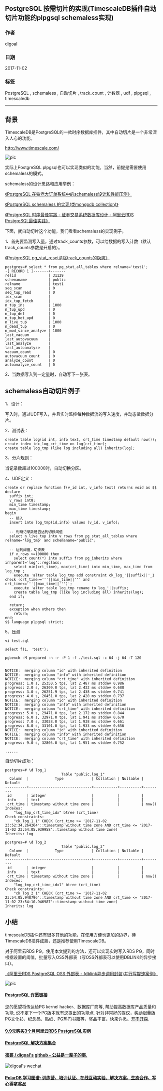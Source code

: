 ## PostgreSQL 按需切片的实现(TimescaleDB插件自动切片功能的plpgsql schemaless实现)    
                           
### 作者          
digoal          
          
### 日期           
2017-11-02         
            
### 标签          
PostgreSQL , schemaless , 自动切片 , track_count , 计数器 , udf , plpgsql , timescaledb        
                      
----                      
                       
## 背景          
TimescaleDB是PostgreSQL的一款时序数据库插件，其中自动切片是一个非常深入人心的功能。    
    
http://www.timescale.com/    
    
![pic](20171102_02_pic_001.jpg)    
    
实际上PostgreSQL plpgsql也可以实现类似的功能，当然，前提是需要使用schemaless的模式。    
    
schemaless的设计思路和应用举例：    
    
[《PostgreSQL 在铁老大订单系统中的schemaless设计和性能压测》](201709/20170927_03.md)      
    
[《PostgreSQL schemaless 的实现(类mongodb collection)》](201705/20170511_01.md)      
    
[《PostgreSQL 时序最佳实践 - 证券交易系统数据库设计 - 阿里云RDS PostgreSQL最佳实践》](201704/20170417_01.md)      
    
下面，就自动切片这个功能，我们看看schemaless的实现例子。    
    
1、首先要监测写入量，通过track_counts参数，可以给数据的写入计数（默认track_counts参数是开启的）。    
    
[《PostgreSQL pg_stat_reset清除track_counts的隐患》](../201711/20171101_01.md)      
    
```    
postgres=# select * from pg_stat_all_tables where relname='test1';    
-[ RECORD 1 ]-------+-------    
relid               | 31129    
schemaname          | public    
relname             | test1    
seq_scan            | 0    
seq_tup_read        | 0    
idx_scan            |     
idx_tup_fetch       |     
n_tup_ins           | 1000    
n_tup_upd           | 0    
n_tup_del           | 0    
n_tup_hot_upd       | 0    
n_live_tup          | 1000    
n_dead_tup          | 0    
n_mod_since_analyze | 1000    
last_vacuum         |     
last_autovacuum     |     
last_analyze        |     
last_autoanalyze    |     
vacuum_count        | 0    
autovacuum_count    | 0    
analyze_count       | 0    
autoanalyze_count   | 0    
```    
    
2、当数据写入到一定量时，自动写下一张表。    
    
## schemaless自动切片例子    
1、设计：    
    
写入时，通过UDF写入，并且实时监控每种数据流的写入速度，并动态做数据分片。    
    
    
2、测试表：    
    
```    
create table log(id int, info text, crt_time timestamp default now());    
create index idx_log_crt_time on log(crt_time);    
create table log_tmp (like log including all) inherits(log);    
```    
    
3、分片规则：    
    
当记录数超过100000时，自动切换分区。    
    
    
4、UDF定义：    
    
```    
create or replace function f(v_id int, v_info text) returns void as $$    
declare    
  suffix int;    
  v_rows int8;    
  min_time timestamp;    
  max_time timestamp;    
begin    
  -- 插入    
  insert into log_tmp(id,info) values (v_id, v_info);    
      
  -- 判断记录数是否达到切换阈值    
  select n_live_tup into v_rows from pg_stat_all_tables where relname='log_tmp' and schemaname='public';    
      
  -- 达到阈值，切换表    
  if v_rows >=100000 then    
    select count(*) into suffix from pg_inherits where inhparent='log'::regclass;    
    select min(crt_time), max(crt_time) into min_time, max_time from log_tmp ;    
    execute 'alter table log_tmp add constraint ck_log_'||suffix||'_1 check (crt_time>='''||min_time||''' and crt_time<='''||max_time||''')';    
    execute 'alter table log_tmp rename to log_'||suffix;    
    create table log_tmp (like log including all) inherits(log);    
  end if;    
      
  return;    
  exception when others then    
    return;    
end;    
$$ language plpgsql strict;    
```    
    
5、压测    
    
```    
vi test.sql    
    
select f(1, 'test');    
```    
    
```    
pgbench -M prepared -n -r -P 1 -f ./test.sql -c 64 -j 64 -T 120    
    
    
NOTICE:  merging column "id" with inherited definition    
NOTICE:  merging column "info" with inherited definition    
NOTICE:  merging column "crt_time" with inherited definition    
progress: 1.0 s, 25350.5 tps, lat 2.487 ms stddev 0.986    
progress: 2.0 s, 26309.0 tps, lat 2.432 ms stddev 0.688    
progress: 3.0 s, 26251.9 tps, lat 2.438 ms stddev 0.741    
progress: 4.0 s, 26451.0 tps, lat 2.420 ms stddev 0.737    
NOTICE:  merging column "id" with inherited definition    
NOTICE:  merging column "info" with inherited definition    
NOTICE:  merging column "crt_time" with inherited definition    
progress: 5.0 s, 29471.0 tps, lat 2.172 ms stddev 0.844    
progress: 6.0 s, 32971.0 tps, lat 1.941 ms stddev 0.670    
progress: 7.0 s, 33028.0 tps, lat 1.938 ms stddev 0.661    
progress: 8.0 s, 33101.0 tps, lat 1.933 ms stddev 0.656    
NOTICE:  merging column "id" with inherited definition    
NOTICE:  merging column "info" with inherited definition    
NOTICE:  merging column "crt_time" with inherited definition    
progress: 9.0 s, 32805.0 tps, lat 1.951 ms stddev 0.752    
    
......    
```    
    
自动切片成功：    
    
```    
postgres=# \d log_1    
                          Table "public.log_1"    
  Column  |            Type             | Collation | Nullable | Default     
----------+-----------------------------+-----------+----------+---------    
 id       | integer                     |           |          |     
 info     | text                        |           |          |     
 crt_time | timestamp without time zone |           |          | now()    
Indexes:    
    "log_tmp_crt_time_idx" btree (crt_time)    
Check constraints:    
    "ck_log_1_1" CHECK (crt_time >= '2017-11-02 23:52:34.264264'::timestamp without time zone AND crt_time <= '2017-11-02 23:54:05.939958'::timestamp without time zone)    
Inherits: log    
    
postgres=# \d log_2    
                          Table "public.log_2"    
  Column  |            Type             | Collation | Nullable | Default     
----------+-----------------------------+-----------+----------+---------    
 id       | integer                     |           |          |     
 info     | text                        |           |          |     
 crt_time | timestamp without time zone |           |          | now()    
Indexes:    
    "log_tmp_crt_time_idx1" btree (crt_time)    
Check constraints:    
    "ck_log_2_1" CHECK (crt_time >= '2017-11-02 23:54:05.948796'::timestamp without time zone AND crt_time <= '2017-11-02 23:54:10.946987'::timestamp without time zone)    
Inherits: log    
```    
      
## 小结  
timescaleDB插件还有很多其他的功能，在使用方便也更加的边界，待TimescaleDB插件成熟，还是推荐使用TimescaleDB。  
  
对于阿里云RDS PG，使用本文提到的方法，还可以实现实时写入RDS PG，同时根据设置的阈值，批量写入OSS外部表（写OSS外部表可以使用DBLINK的异步接口）。   
  
[《阿里云RDS PostgreSQL OSS 外部表 - (dblink异步调用封装)并行写提速案例》](../201709/20170906_01.md)    
  
![pic](20171102_02_pic_002.jpg)  
  
  
  
  
  
  
  
  
  
  
  
  
  
  
  
  
  
  
  
  
  
  
  
  
  
  
  
  
  
  
  
  
  
  
  
  
  
  
  
  
  
  
  
  
  
  
  
  
  
  
  
  
  
  
  
  
  
  
  
  
  
  
  
  
  
  
  
  
  
  
  
  
  
  
#### [PostgreSQL 许愿链接](https://github.com/digoal/blog/issues/76 "269ac3d1c492e938c0191101c7238216")
您的愿望将传达给PG kernel hacker、数据库厂商等, 帮助提高数据库产品质量和功能, 说不定下一个PG版本就有您提出的功能点. 针对非常好的提议，奖励限量版PG文化衫、纪念品、贴纸、PG热门书籍等，奖品丰富，快来许愿。[开不开森](https://github.com/digoal/blog/issues/76 "269ac3d1c492e938c0191101c7238216").  
  
  
#### [9.9元购买3个月阿里云RDS PostgreSQL实例](https://www.aliyun.com/database/postgresqlactivity "57258f76c37864c6e6d23383d05714ea")
  
  
#### [PostgreSQL 解决方案集合](https://yq.aliyun.com/topic/118 "40cff096e9ed7122c512b35d8561d9c8")
  
  
#### [德哥 / digoal's github - 公益是一辈子的事.](https://github.com/digoal/blog/blob/master/README.md "22709685feb7cab07d30f30387f0a9ae")
  
  
![digoal's wechat](../pic/digoal_weixin.jpg "f7ad92eeba24523fd47a6e1a0e691b59")
  
  
#### [PolarDB 学习图谱: 训练营、培训认证、在线互动实验、解决方案、生态合作、写心得拿奖品](https://www.aliyun.com/database/openpolardb/activity "8642f60e04ed0c814bf9cb9677976bd4")
  
